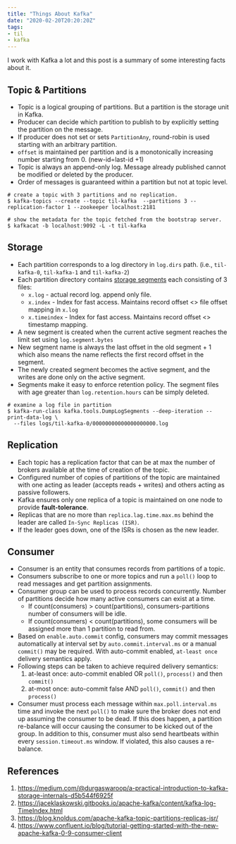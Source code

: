 ```yaml
---
title: "Things About Kafka"
date: "2020-02-20T20:20:20Z"
tags:
- til
- kafka
---
```


I work with Kafka a lot and this post is a summary of some interesting facts about it.

<!--more-->

## Topic & Partitions

* Topic is a logical grouping of partitions. But a partition is the storage unit in Kafka.
* Producer can decide which partition to publish to by explicitly setting the partition on the message.
* If producer does not set or sets `PartitionAny`, round-robin is used starting with an arbitrary partition.
* `offset` is maintained per partition and is a monotonically increasing number starting from 0. (new-id=last-id +1)
* Topic is always an append-only log. Message already published cannot be modified or deleted by the producer.
* Order of messages is guaranteed within a partition but not at topic level.

```shell
# create a topic with 3 partitions and no replication.
$ kafka-topics --create --topic til-kafka  --partitions 3 --replication-factor 1 --zookeeper localhost:2181

# show the metadata for the topic fetched from the bootstrap server.
$ kafkacat -b localhost:9092 -L -t til-kafka
```

## Storage

* Each partition corresponds to a log directory in `log.dirs` path. (i.e., `til-kafka-0`, `til-kafka-1`
  and `til-kafka-2`)
* Each partition directory
  contains [storage segments](https://jaceklaskowski.gitbooks.io/apache-kafka/content/kafka-log-LogSegment.html) each
  consisting of 3 files:
  * `x.log` - actual record log. append only file.
  * `x.index` - Index for fast access. Maintains record offset <> file offset mapping in `x.log`
  * `x.timeindex` - Index for fast access. Maintains record offset <> timestamp mapping.
* A new segment is created when the current active segment reaches the limit set using `log.segment.bytes`
* New segment name is always the last offset in the old segment + 1 which also means the name reflects the first record
  offset in the segment.
* The newly created segment becomes the active segment, and the writes are done only on the active segment.
* Segments make it easy to enforce retention policy. The segment files with age greater than `log.retention.hours` can
  be simply deleted.

```shell
# examine a log file in partition
$ kafka-run-class kafka.tools.DumpLogSegments --deep-iteration --print-data-log \
  --files logs/til-kafka-0/00000000000000000000.log
```

## Replication

* Each topic has a replication factor that can be at max the number of brokers available at the time of creation of the
  topic.
* Configured number of copies of partitions of the topic are maintained with one acting as leader (accepts reads +
  writes) and others acting as passive followers.
* Kafka ensures only one replica of a topic is maintained on one node to provide **fault-tolerance**.
* Replicas that are no more than `replica.lag.time.max.ms` behind the leader are called `In-Sync Replicas (ISR)`.
* If the leader goes down, one of the ISRs is chosen as the new leader.

## Consumer

* Consumer is an entity that consumes records from partitions of a topic.
* Consumers subscribe to one or more topics and run a `poll()` loop to read messages and get partition assignments.
* Consumer group can be used to process records concurrently. Number of partitions decide how many active consumers can
  exist at a time.
  * If count(consumers) > count(partitions), consumers-partitions number of consumers will be idle.
  * If count(consumers) < count(partitions), some consumers will be assigned more than 1 partition to read from.
* Based on `enable.auto.commit` config, consumers may commit messages automatically at interval set
  by `auto.commit.interval.ms` or a manual `commit()` may be required. With auto-commit enabled, `at-least once`
  delivery semantics apply.
* Following steps can be taken to achieve required delivery semantics:
  1. at-least once: auto-commit enabled OR `poll()`, `process()` and then `commit()`
  2. at-most once: auto-commit false AND `poll()`, `commit()` and then `process()`
* Consumer must process each message within `max.poll.interval.ms` time and invoke the next `poll()` to make sure the
  broker does not end up assuming the consumer to be dead. If this does happen, a partition re-balance will occur
  causing the consumer to be kicked out of the group. In addition to this, consumer must also send heartbeats within
  every `session.timeout.ms` window. If violated, this also causes a re-balance.

## References

1. <https://medium.com/@durgaswaroop/a-practical-introduction-to-kafka-storage-internals-d5b544f6925f>
2. <https://jaceklaskowski.gitbooks.io/apache-kafka/content/kafka-log-TimeIndex.html>
3. <https://blog.knoldus.com/apache-kafka-topic-partitions-replicas-isr/>
4. <https://www.confluent.io/blog/tutorial-getting-started-with-the-new-apache-kafka-0-9-consumer-client>
